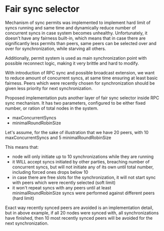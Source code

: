 # Fair sync selector

Mechanism of sync permits was implemented to implement hard limit of syncs running and same time and dynamically reduce number of concurrent syncs in case system becomes unhealthy.  Unfortunately, it doesn't have any fairness built-in, which means that in case there are significantly less permits than peers, same peers can be selected over and over for synchronization, while starving all others.

Additionally, permit system is used as main synchronization point with possible reconnect logic, making it very brittle and hard to modify.

With introduction of RPC sync and possible broadcast extension, we want to reduce amount of concurrent syncs, at same time ensuring at least basic fairness. Peers which were recently chosen for synchronization should be given less priority for next synchronization.

Proposed implementation puts another layer of fair sync selector inside RPC sync mechanism. It has two parameters, configured to be either fixed number, or ration of total nodes in the system.

* maxConcurrentSyncs
* minimalRoundRobinSize

Let's assume, for the sake of illustration that we have 20 peers, with 10 maxConcurrentSyncs and 5 minimalRoundRobinSize

This means that:
- node will only initiate up to 10 synchronizations while they are running
- it WILL accept syncs initiated by other parties, breaching number of concurrent syncs, but will not initiate any of its own until total number, including forced ones drops below 10
- in case there are free slots for the synchronization, it will not start sync with peers which were recently selected (soft limit)
- it won't repeat syncs with any peers until at least minimalRoundRobinSize syncs were performed against different peers (hard limit)

Exact way recently synced peers are avoided is an implementation detail, but in above example, if all 20 nodes were synced with, all synchronizations have finished, then 10 most recently synced peers will be avoided for the next synchronization.
